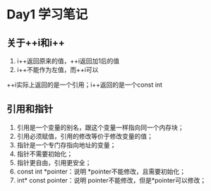 # Day1 学习笔记

## 关于++i和i++

1. i++返回原来的值，++i返回加1后的值
2. i++不能作为左值，而++i可以

++i实际上返回的是一个引用；i++返回的是一个const int

## 引用和指针

1. 引用是一个变量的别名，跟这个变量一样指向同一个内存块；
2. 引用必须赋值，引用的修改等价于修改变量的值；
3. 指针是一个专门存指向地址的变量；
4. 指针不需要初始化；
5. 指针更自由，引用更安全；
6. const int *pointer：说明 *pointer不能修改，且需要初始化；
7. int* const pointer：说明 pointer不能修改，但是*pointer可以修改；

